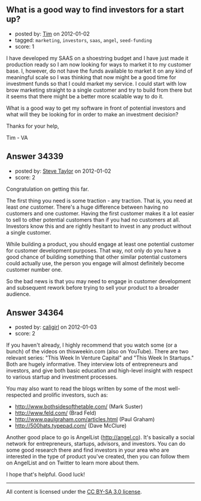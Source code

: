 ## What is a good way to find investors for a start up?

- posted by: [Tim](https://stackexchange.com/users/-1/14914-tim) on 2012-01-02
- tagged: `marketing`, `investors`, `saas`, `angel`, `seed-funding`
- score: 1

I have developed my SAAS on a shoestring budget and I have just made it production ready so I am now looking for ways to market it to my customer base. I, however, do not have the funds available to market it on any kind of meaningful scale so I was thinking that now might be a good time for investment funds so that I could market my service. I could start with low brow marketing straight to a single customer and try to build from there but it seems that there might be a better more scalable way to do it. 

What is a good way to get my software in front of potential investors and what will they be looking for in order to make an investment decision? 

Thanks for your help,
 
Tim - VA


## Answer 34339

- posted by: [Steve Taylor](https://stackexchange.com/users/-1/15000-steve-taylor) on 2012-01-02
- score: 2

Congratulation on getting this far.

The first thing you need is some traction - any traction. That is, you need at least *one* customer. There's a huge difference between having no customers and one customer. Having the first customer makes it a lot easier to sell to other potential customers than if you had no customers at all. Investors know this and are rightly hesitant to invest in any product without a single customer.

While building a product, you should engage at least one potential customer for customer development purposes. That way, not only do you have a good chance of building something that other similar potential customers could actually use, the person you engage will almost definitely become customer number one.

So the bad news is that you may need to engage in customer development and subsequent rework before trying to sell your product to a broader audience.


## Answer 34364

- posted by: [caligirl](https://stackexchange.com/users/-1/14963-caligirl) on 2012-01-03
- score: 2

<p>If you haven't already, I highly recommend that you watch some (or a bunch) of the videos on thisweekin.com (also on YouTube). There are two relevant series: "This Week In Venture Capital" and "This Week In Startups." Both are hugely informative. They interview lots of entrepreneurs and investors, and give both basic education and high-level insight with respect to various startup and investment processes.</p>

<p>You may also want to read the blogs written by some of the most well-respected and prolific investors, such as:</p>

<ul>
<li><a href="http://www.bothsidesofthetable.com/" rel="nofollow">http://www.bothsidesofthetable.com/</a> (Mark Suster)</li>
<li><a href="http://www.feld.com/" rel="nofollow">http://www.feld.com/</a> (Brad Feld)</li>
<li><a href="http://www.paulgraham.com/articles.html" rel="nofollow">http://www.paulgraham.com/articles.html</a> (Paul Graham)</li>
<li><a href="http://500hats.typepad.com/" rel="nofollow">http://500hats.typepad.com/</a> (Dave McClure)</li>
</ul>

<p>Another good place to go is AngelList (<a href="http://angel.co" rel="nofollow">http://angel.co</a>). It's basically a social network for entrepreneurs, startups, advisors, and investors. You can do some good research there and find investors in your area who are interested in the type of product you've created, then you can follow them on AngelList and on Twitter to learn more about them.</p>

<p>I hope that's helpful. Good luck!</p>




---

All content is licensed under the [CC BY-SA 3.0 license](https://creativecommons.org/licenses/by-sa/3.0/).
